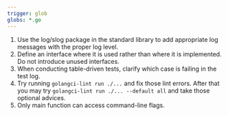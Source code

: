 ```yaml
---
trigger: glob
globs: *.go
---
```


1. Use the log/slog package in the standard library to add appropriate log messages with the proper log level.
2. Define an interface where it is used rather than where it is implemented. Do not introduce unused interfaces.
3. When conducting table-driven tests, clarify which case is failing in the test log.
4. Try running `golangci-lint run ./...` and fix those lint errors. After that you may try `golangci-lint run ./... --default all` and take those optional advices.
5. Only main function can access command-line flags.
